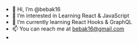 - 👋 Hi, I’m @bebak16
- 👀 I’m interested in Learning React & JavaScript
- 🌱 I’m currently learning React Hooks & GraphQL
- 📫 You can reach me at bebak16@gmail.com
- <!---
bebak16/bebak16 is a ✨ special ✨ repository because its `README.md` (this file) appears on your GitHub profile.
You can click the Preview link to take a look at your changes.
--->
